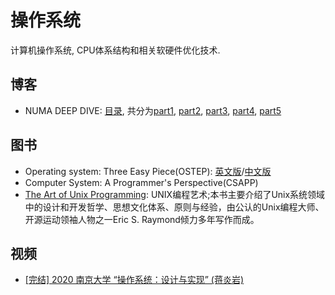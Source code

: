 # 操作系统

计算机操作系统, CPU体系结构和相关软硬件优化技术.

## 博客

* NUMA DEEP DIVE: [目录](https://frankdenneman.nl/2016/07/06/introduction-2016-numa-deep-dive-series/), 共分为[part1](https://frankdenneman.nl/2016/07/07/numa-deep-dive-part-1-uma-numa/), [part2](https://frankdenneman.nl/2016/07/08/numa-deep-dive-part-2-system-architecture/), [part3](https://frankdenneman.nl/2016/07/11/numa-deep-dive-part-3-cache-coherency/), [part4](https://frankdenneman.nl/2016/07/13/numa-deep-dive-4-local-memory-optimization/), [part5](https://frankdenneman.nl/2016/08/22/numa-deep-dive-part-5-esxi-vmkernel-numa-constructs/)

## 图书

* Operating system: Three Easy Piece(OSTEP): [英文版](http://pages.cs.wisc.edu/~remzi/OSTEP/)/[中文版](http://pages.cs.wisc.edu/~remzi/OSTEP/Chinese/)
* Computer System: A Programmer's Perspective(CSAPP)
* [The Art of Unix Programming](https://archive.org/details/ost-computer-science-the_art_of_unix_programming-1/page/n37/mode/2up?continueFlag=139a2ddd232637f566f76a1678299ff7): UNIX编程艺术;本书主要介绍了Unix系统领域中的设计和开发哲学、思想文化体系、原则与经验，由公认的Unix编程大师、开源运动领袖人物之一Eric S. Raymond倾力多年写作而成。

## 视频

* [\[完结\] 2020 南京大学 “操作系统：设计与实现” (蒋炎岩)](https://www.bilibili.com/video/BV1N741177F5?p=1)